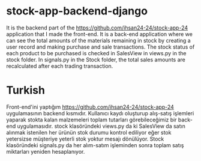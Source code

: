 # stock-app-backend-django

It is the backend part of the https://github.com/ihsan24-24/stock-app-24 application that I made the front-end. It is a back-end application where we can see the total amounts of the materials remaining in stock by creating a user record and making purchase and sale transactions. The stock status of each product to be purchased is checked in SalesView in views.py in the stock folder. In signals.py in the Stock folder, the total sales amounts are recalculated after each trading transaction.

# Turkish

Front-end'ini yaptığım https://github.com/ihsan24-24/stock-app-24 uygulamasının backend kısmıdır. Kullanıcı kaydı oluşturup alış-satış işlemleri yaparak stokta kalan malzemeleri toplam tutarları görebileceğimiz bir back-end uygulamasıdır. stock klasöründeki views.py da ki SalesView da satın alınmak istenilen her ürünün stok durumu kontrol ediliyor eğer stok yetersizse müşteriye yeterli stok yoktur mesajı dönülüyor. Stock klasöründeki signals.py da her alım-satım işleminden sonra toplam satış miktarları yeniden hesaplanıyor. 
